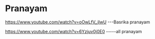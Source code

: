 # Pranayam

https://www.youtube.com/watch?v=oOwLfV_jIwU         ---Basrika pranayam


https://www.youtube.com/watch?v=6Yzjuv0j0E0       -----all pranayam
